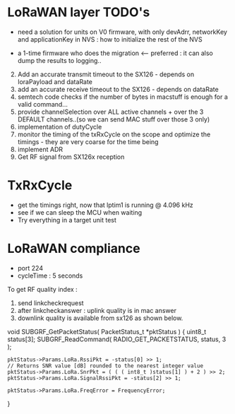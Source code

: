 # LoRaWAN layer TODO's

* need a solution for units on V0 firmware, with only devAdrr, networkKey and applicationKey in NVS : how to initialize the rest of the NVS
 - a 1-time firmware who does the migration <-- preferred : it can also dump the results to logging..
 

2. Add an accurate transmit timeout to the SX126 - depends on loraPayload and dataRate
3. add an accurate receive timeout to the SX126 - depends on dataRate
5. semtech code checks if the number of bytes in macstuff is enough for a valid command...
5. provide channelSelection over ALL active channels + over the 3 DEFAULT channels..(so we can send MAC stuff over those 3 only)
6. implementation of dutyCycle
7. monitor the timing of the txRxCycle on the scope and optimize the timings - they are very coarse for the time being
8. implement ADR
9. Get RF signal from SX126x reception

# TxRxCycle 
* get the timings right, now that lptim1 is running @ 4.096 kHz
* see if we can sleep the MCU when waiting
* Try everything in a target unit test

# LoRaWAN compliance
* port 224
* cycleTime : 5 seconds


To get RF quality index : 
1. send linkcheckrequest
2. after linkcheckanswer : uplink quality is in mac answer
3. downlink quality is available from sx126 as shown below.

void SUBGRF_GetPacketStatus( PacketStatus_t *pktStatus )
{
    uint8_t status[3];
    SUBGRF_ReadCommand( RADIO_GET_PACKETSTATUS, status, 3 );

    pktStatus->Params.LoRa.RssiPkt = -status[0] >> 1;
    // Returns SNR value [dB] rounded to the nearest integer value
    pktStatus->Params.LoRa.SnrPkt = ( ( ( int8_t )status[1] ) + 2 ) >> 2;
    pktStatus->Params.LoRa.SignalRssiPkt = -status[2] >> 1;

    pktStatus->Params.LoRa.FreqError = FrequencyError;

}


